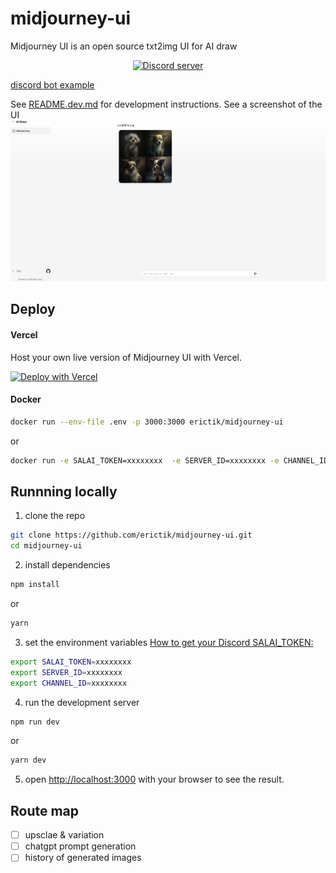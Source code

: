 # midjourney-ui

Midjourney UI is an open source txt2img UI for AI draw
<div align="center">
	<p>
		<a href="https://discord.gg/dP95gZ8z"><img src="https://img.shields.io/discord/1082500871478329374?color=5865F2&logo=discord&logoColor=white" alt="Discord server" /></a>
	</p>
</div>

[discord bot example](https://github.com/erictik/midjourney-discord-wrapper/)

See [README.dev.md](README.dev.md) for development instructions.
See a screenshot of the UI 
![screenshot](images/Screenshot.png)

## Deploy 
#### Vercel
Host your own live version of Midjourney UI with Vercel.

[![Deploy with Vercel](https://vercel.com/button)](https://vercel.com/new/clone?repository-url=https%3A%2F%2Fgithub.com%2Ferictik%2Fmidjourney-ui)

#### Docker

```bash
docker run --env-file .env -p 3000:3000 erictik/midjourney-ui
```
or
```bash
docker run -e SALAI_TOKEN=xxxxxxxx  -e SERVER_ID=xxxxxxxx -e CHANNEL_ID=xxxxxxxx -p 3000:3000 erictik/midjourney-ui
```

## Runnning locally
1. clone the repo
```bash
git clone https://github.com/erictik/midjourney-ui.git
cd midjourney-ui
```
2. install dependencies
```bash
npm install
```
or
```bash
yarn 
```
3. set the environment variables [How to get your Discord SALAI_TOKEN:](https://www.androidauthority.com/get-discord-token-3149920/)
```bash
export SALAI_TOKEN=xxxxxxxx
export SERVER_ID=xxxxxxxx
export CHANNEL_ID=xxxxxxxx
```
4. run the development server
```bash
npm run dev
```
or
```bash
yarn dev
```
5. open [http://localhost:3000](http://localhost:3000) with your browser to see the result.

## Route map
- [ ] upsclae & variation
- [ ] chatgpt prompt generation
- [ ] history of generated images
